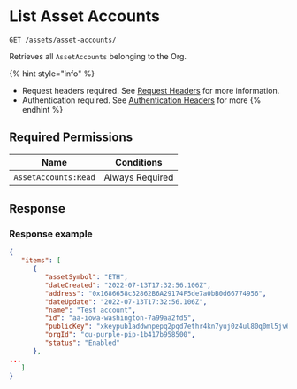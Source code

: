 # List Asset Accounts

`GET /assets/asset-accounts/`

Retrieves all `AssetAccounts` belonging to the Org.

{% hint style="info" %}
* Request headers required. See [Request Headers](../../../../getting-started/request-headers.md) for more information.
* Authentication required. See [Authentication Headers](../../../../getting-started/request-headers.md#authentication-headers) for more
{% endhint %}

## Required Permissions

| Name                 | Conditions      |
| -------------------- | --------------- |
| `AssetAccounts:Read` | Always Required |

## Response <a href="#response" id="response"></a>

### Response example <a href="#response-example" id="response-example"></a>

```json
{
   "items": [
      {
         "assetSymbol": "ETH",
         "dateCreated": "2022-07-13T17:32:56.106Z",
         "address": "0x1686658c32862B6A29174F5de7a0bB0d66774956",
         "dateUpdate": "2022-07-13T17:32:56.106Z",
         "name": "Test account",
         "id": "aa-iowa-washington-7a99aa2fd5",
         "publicKey": "xkeypub1addwnpepq2pqd7ethr4kn7yuj0z4ul80q0ml5jv6y8lgfzheltllu6y3e93j25we5nk",
         "orgId": "cu-purple-pip-1b417b958500",
         "status": "Enabled"
      }, 
...
   ]
}

```
